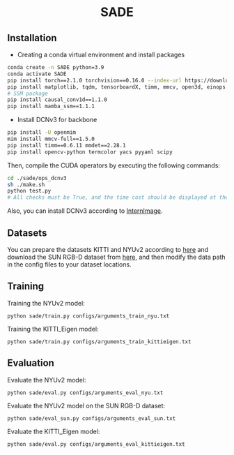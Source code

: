 <div align="center">
  
<h1>SADE</h1>
    
</div>

## Installation
- Creating a conda virtual environment and install packages
```bash
conda create -n SADE python=3.9
conda activate SADE
pip install torch==2.1.0 torchvision==0.16.0 --index-url https://download.pytorch.org/whl/cu118
pip install matplotlib, tqdm, tensorboardX, timm, mmcv, open3d, einops
# SSM package
pip install causal_conv1d==1.1.0
pip install mamba_ssm==1.1.1
```

- Install DCNv3 for backbone
```bash
pip install -U openmim
mim install mmcv-full==1.5.0
pip install timm==0.6.11 mmdet==2.28.1
pip install opencv-python termcolor yacs pyyaml scipy
```

Then, compile the CUDA operators by executing the following commands:
```bash
cd ./sade/ops_dcnv3
sh ./make.sh
python test.py
# All checks must be True, and the time cost should be displayed at the end.
```

Also, you can install DCNv3 according to [InternImage](https://github.com/OpenGVLab/InternImage/tree/master).

## Datasets
You can prepare the datasets KITTI and NYUv2 according to [here](https://github.com/cleinc/bts/tree/master/pytorch) and download the SUN RGB-D dataset from [here](https://rgbd.cs.princeton.edu/), and then modify the data path in the config files to your dataset locations.


## Training
Training the NYUv2 model:
```
python sade/train.py configs/arguments_train_nyu.txt
```

Training the KITTI_Eigen model:
```
python sade/train.py configs/arguments_train_kittieigen.txt
```

## Evaluation
Evaluate the NYUv2 model:
```
python sade/eval.py configs/arguments_eval_nyu.txt
```

Evaluate the NYUv2 model on the SUN RGB-D dataset:
```
python sade/eval_sun.py configs/arguments_eval_sun.txt
```

Evaluate the KITTI_Eigen model:
```
python sade/eval.py configs/arguments_eval_kittieigen.txt
```

